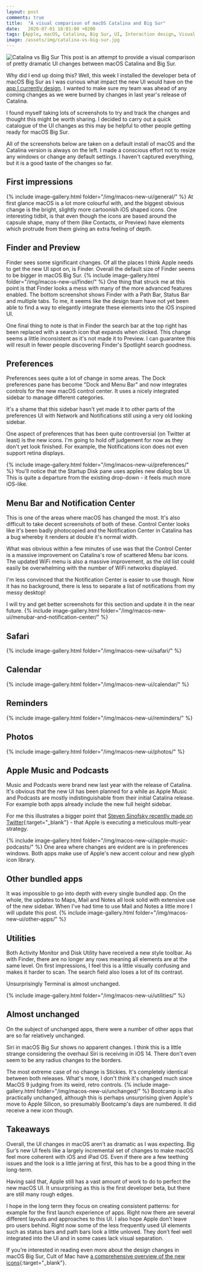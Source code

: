 ```yaml
---
layout: post
comments: true
title:  "A visual comparison of macOS Catalina and Big Sur"
date:   2020-07-01 18:01:00 +0200
tags: [Apple, macOS, Catalina, Big Sur, UI, Interaction design, Visual design]
image: /assets/img/catalina-vs-big-sur.jpg
---
```

![Catalina vs Big Sur]({{site.baseurl}}/assets/img/catalina-vs-big-sur.jpg)
This post is an attempt to provide a visual comparison of pretty dramatic UI changes between macOS Catalina and Big Sur.

Why did I end up doing this? Well, this week I installed the developer beta of macOS Big Sur as I was curious what impact the new UI would have on the [app I currently design](https://www.andrewdenty.com/airtame-desktop-app.html). I wanted to make sure my team was ahead of any coming changes as we were burned by changes in last year's release of Catalina.

I found myself taking lots of screenshots to try and track the changes and thought this might be worth sharing. I decided to carry out a quick catalogue of the UI changes as this may be helpful to other people getting ready for macOS Big Sur.

All of the screenshots below are taken on a default install of macOS and the Catalina version is always on the left. I made a conscious effort not to resize any windows or change any default settings. I haven't captured everything, but it is a good taste of the changes so far.

## First impressions
{% include image-gallery.html folder="/img/macos-new-ui/general/" %}
At first glance macOS is a lot more colourful with, and the biggest obvious change is the bright, slightly more cartoonish iOS shaped icons. One interesting tidbit, is that even though the icons are based around the capsule shape, many of them (like Contacts, or Preview) have elements which protrude from them giving an extra feeling of depth.

## Finder and Preview
Finder sees some significant changes. Of all the places I think Apple needs to get the new UI spot on, is Finder. Overall the default size of Finder seems to be bigger in macOS Big Sur.
{% include image-gallery.html folder="/img/macos-new-ui/finder/" %}
One thing that struck me at this point is that Finder looks a mess with many of the more advanced features enabled. The bottom screenshot shows Finder with a Path Bar, Status Bar and multiple tabs. To me, it seems like the design team have not yet been able to find a way to elegantly integrate these elements into the iOS inspired UI. 

One final thing to note is that in Finder the search bar at the top right has been replaced with a search icon that expands when clicked. This change seems a little inconsistent as it's not made it to Preview. I can guarantee this will result in fewer people discovering Finder's Spotlight search goodness.

## Preferences
Preferences sees quite a lot of change in some areas.
The Dock preferences pane has become "Dock and Menu Bar" and now integrates controls for the new macOS control center. It uses a nicely integrated sidebar to manage different categories.

It's a shame that this sidebar hasn't yet made it to other parts of the preferences UI with Network and Notifications still using a very old looking sidebar.

One aspect of preferences that has been quite controversial (on Twitter at least) is the new icons. I'm going to hold off judgement for now as they don't yet look finished. For example, the Notifications icon does not even support retina displays.

{% include image-gallery.html folder="/img/macos-new-ui/preferences/" %}
You'll notice that the Startup Disk pane uses apples new dialog box UI. This is quite a departure from the existing drop-down - it feels much more iOS-like. 

## Menu Bar and Notification Center
This is one of the areas where macOS has changed the most. It's also difficult to take decent screenshots of  both of these. Control Center looks like it's been badly photocopied and the Notification Center in Catalina has a bug whereby it renders at double it's normal width.

What was obvious within a few minutes of use was that the Control Center is a massive improvement on Catalina's row of scattered Menu bar icons. The updated WiFi menu is also a massive improvement, as the old list could easily be overwhelming with the number of WiFi networks displayed.

I'm less convinced that the Notification Center is easier to use though. Now it has no background, there is less to separate a list of notifications from my messy desktop!

I will try and get better screenshots for this section and update it in the near future.
{% include image-gallery.html folder="/img/macos-new-ui/menubar-and-notification-center/" %}

## Safari
{% include image-gallery.html folder="/img/macos-new-ui/safari/" %}

## Calendar
{% include image-gallery.html folder="/img/macos-new-ui/calendar/" %}

## Reminders
{% include image-gallery.html folder="/img/macos-new-ui/reminders/" %}

## Photos
{% include image-gallery.html folder="/img/macos-new-ui/photos/" %}

## Apple Music and Podcasts
Music and Podcasts were brand new last year with the release of Catalina. It's obvious that the new UI has been planned for a while as Apple Music and Podcasts are mostly indistinguishable from their initial Catalina release. For example both apps already include the new full height sidebar. 

For me this illustrates a bigger point that [Steven Sinofsky recently made on Twitter](https://twitter.com/stevesi/status/1275311056672325633){:target="_blank"} - that Apple is executing a meticulous multi-year strategy.

{% include image-gallery.html folder="/img/macos-new-ui/apple-music-podcasts/" %}
One area where changes are evident are is in preferences windows. Both apps make use of Apple's new accent colour and new glyph icon library. 

## Other bundled apps
It was impossible to go into depth with every single bundled app. On the whole, the updates to Maps, Mail and Notes all look solid with extensive use of the new sidebar. When I've had time to use Mail and Notes a little more I will update this post.
{% include image-gallery.html folder="/img/macos-new-ui/other-apps/" %}

## Utilities
Both Activity Monitor and Disk Utility have received a new style toolbar. As with Finder, there are no longer any rows meaning all elements are at the same level. On first impressions, I feel this is a little visually confusing and makes it harder to scan. The search field also loses a lot of its contrast.

Unsurprisingly Terminal is almost unchanged.


{% include image-gallery.html folder="/img/macos-new-ui/utilities/" %}

## Almost unchanged
On the subject of unchanged apps, there were a number of other apps that are so far relatively unchanged.

Siri in macOS Big Sur shows no apparent changes. I think this is a little strange considering the overhaul Siri is receiving in iOS 14. There don't even seem to be any radius changes to the borders.

The most extreme case of no change is Stickies. It's completely identical between both releases. What's more, I don't think it's changed much since MacOS 9 judging from its weird, retro controls.
{% include image-gallery.html folder="/img/macos-new-ui/unchanged/" %}
Bootcamp is also practically unchanged, although this is perhaps unsurprising given Apple's move to Apple Silicon, so presumably Bootcamp's days are numbered. It did receive a new icon though.

## Takeaways
Overall, the UI changes in macOS aren’t as dramatic as I was expecting. Big Sur’s new UI feels like a largely incremental set of changes to make macOS feel more coherent with iOS and iPad OS. Even if there are a few teething issues and the look is a little jarring at first, this has to be a good thing in the long-term.

Having said that, Apple still has a vast amount of work to do to perfect the new macOS UI. It unsurprising as this is the first developer beta, but there are still many rough edges. 

I hope in the long term they focus on creating consistent patterns: for example for the first launch experience of apps. Right now there are several different layouts and approaches to this UI. I also hope Apple don’t leave pro users behind. Right now some of the less frequently used UI elements such as status bars and path bars look a little unloved. They don’t feel well integrated into the UI and in some cases lack visual separation.

If you’re interested in reading even more about the design changes in macOS Big Sur, Cult of Mac have [a comprehensive overview of the new icons](https://www.cultofmac.com/715717/fantastic-fugly-all-new-app-icons-macos-big-sur/){:target="_blank"}.
